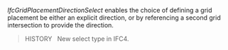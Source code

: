 ﻿_IfcGridPlacementDirectionSelect_ enables the choice of defining a grid placement be either an explicit direction, or by referencing a second grid intersection to provide the direction.

> HISTORY&nbsp;  New select type in IFC4.
